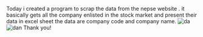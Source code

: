 Today i created a program to scrap the data from the nepse website . it basically gets all the company enlisted in the stock market and present their data in excel sheet the data are company code and company name.
 ![da](https://user-images.githubusercontent.com/111185281/193127777-25e65d4a-54ea-4fb1-8642-c9be7a11779b.jpg)
![dan](https://user-images.githubusercontent.com/111185281/193127789-6d788c76-6afc-45ad-a227-d0bcfa0e03a9.jpg)
Thank you!
